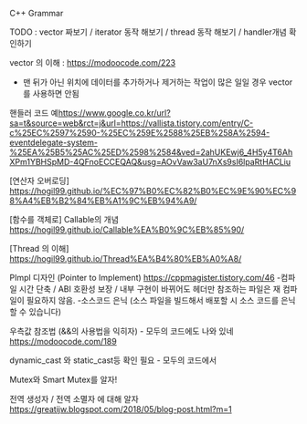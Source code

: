 
C++ Grammar

TODO : vector 짜보기 / iterator 동작 해보기 / thread 동작 해보기 / handler개념 확인하기 

vector 의 이해 : <https://modoocode.com/223>
  - 맨 뒤가 아닌 위치에 데이터를 추가하거나 제거하는 작업이 많은 일일 경우 vector 를 사용하면 안됨

핸들러 코드 예<https://www.google.co.kr/url?sa=t&source=web&rct=j&url=https://vallista.tistory.com/entry/C-c%25EC%2597%2590-%25EC%259E%2588%25EB%258A%2594-eventdelegate-system-%25EA%25B5%25AC%25ED%2598%2584&ved=2ahUKEwj6_4H5y4T6AhXPm1YBHSpMD-4QFnoECCEQAQ&usg=AOvVaw3aU7nXs9sI6lpaRtHACLiu>

[연산자 오버로딩] <https://hogil99.github.io/%EC%97%B0%EC%82%B0%EC%9E%90%EC%98%A4%EB%B2%84%EB%A1%9C%EB%94%A9/>


[함수를 객체로] Callable의 개념
    <https://hogil99.github.io/Callable%EA%B0%9C%EB%85%90/>

[Thread 의 이해] <https://hogil99.github.io/Thread%EA%B4%80%EB%A0%A8/>

PImpl 디자인 (Pointer to Implement) <https://cppmagister.tistory.com/46>
    -컴파일 시간 단축 / ABI 호환성 보장 / 내부 구현이 바뀌어도 헤더만 참조하는 파일은 재 컴파일이 필요하지 않음.
    -소스코드 은닉 (소스 파일을 빌드해서 배포할 시 소스 코드를 은닉할 수 있습니다)

우측값 참조법 (&&의 사용법을 익히자) - 모두의 코드에도 나와 있네 <https://modoocode.com/189>

dynamic_cast 와 static_cast등 확인 필요 - 모두의 코드에서

Mutex와 Smart Mutex를 알자!

전역 생성자 / 전역 소멸자 에 대해 알자 <https://greatijw.blogspot.com/2018/05/blog-post.html?m=1>
